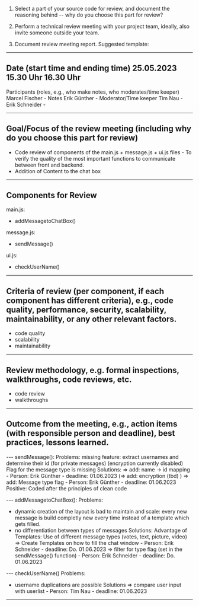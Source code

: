 1. Select a part of your source code for review, and document the reasoning behind 
-- why do you choose this part for review?

2. Perform a technical review meeting with your project team, ideally, also invite someone outside your team.

3. Document review meeting report. Suggested template:
---------
Date (start time and ending time)
25.05.2023
15.30 Uhr
16.30 Uhr
---
Participants 
(roles, e.g., who make notes, who moderates/time keeper)
Marcel Fischer - Notes
Erik Günther - Moderator/Time keeper
Tim Nau - 
Erik Schneider - 

---
Goal/Focus of the review meeting (including why do you choose this part for review)
--
- 	Code review of components of the main.js + message.js + ui.js files - To verify the quality of the most important functions 
	to communicate between front and backend.
- 	Addition of Content to the chat box


---
Components for Review
--
main.js: 
- 	addMessagetoChatBox()

message.js:
-	 sendMessage()

ui.js:
-	checkUserName()

---
Criteria of review (per component, if each component has different criteria), 
e.g., code quality, performance, security, scalability, maintainability, or any other relevant factors.
--
-	code quality 
-	scalability
-	maintainability

---
Review methodology, 
e.g. formal inspections, walkthroughs, code reviews, etc.
--
- code review
- walkthroughs

---
Outcome from the meeting, 
e.g., action items (with responsible person and deadline), best practices, lessons learned.
--

--- sendMessage():
Problems:
missing feature: extract usernames and determine their id (for private messages) 
(encryption currently disabled)
Flag for the message type is missing
Solutions:
=> add: name -> id mapping - Person: Erik Günther - deadline: 01.06.2023
(=> add: encryption (tbd) )
=> add: Message type flag - Person: Erik Günther - deadline: 01.06.2023
Positive:
Coded after the principles of clean code



--- addMessagetoChatBox():
Problems:
- dynamic creation of the layout is bad to maintain and scale: 
	every new message is build completly new every time instead of a template which gets filled.
- no differentiation between types of messages
Solutions:
Advantage of Templates: Use of different message types (votes, text, picture, video)
=> Create Templates on how to fill the chat window - Person: Erik Schneider - deadline: Do. 01.06.2023
=> filter for type flag (set in the sendMessage() function) - Person: Erik Schneider - deadline: Do. 01.06.2023



--- checkUserName()
Problems:
- username duplications are possible
Solutions
=> compare user input with userlist - Person: Tim Nau - deadline: 01.06.2023



---
